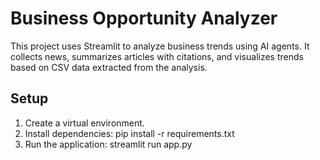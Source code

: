 # Business Opportunity Analyzer

This project uses Streamlit to analyze business trends using AI agents. It collects news, summarizes articles with citations, and visualizes trends based on CSV data extracted from the analysis.

## Setup

1. Create a virtual environment.
2. Install dependencies:
   pip install -r requirements.txt
3. Run the application:
   streamlit run app.py
